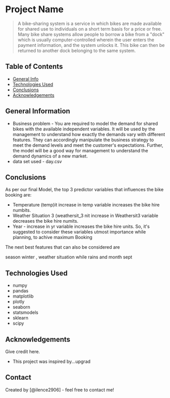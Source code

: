 # Project Name
> A bike-sharing system is a service in which bikes are made available for shared use to individuals on a short term basis for a price or free. Many bike share systems allow people to borrow a bike from a "dock" which is usually computer-controlled wherein the user enters the payment information, and the system unlocks it. This bike can then be returned to another dock belonging to the same system.


## Table of Contents
* [General Info](#general-information)
* [Technologies Used](#technologies-used)
* [Conclusions](#conclusions)
* [Acknowledgements](#acknowledgements)

<!-- You can include any other section that is pertinent to your problem -->

## General Information

- Business problem - You are required to model the demand for shared bikes with the available independent variables. It will be used by the management to understand how exactly the demands vary with different features. They can accordingly manipulate the business strategy to meet the demand levels and meet the customer's expectations. Further, the model will be a good way for management to understand the demand dynamics of a new market. 
- data set used - day.csv

<!-- You don't have to answer all the questions - just the ones relevant to your project. -->

## Conclusions
As per our final Model, the top 3 predictor variables that influences the bike booking are:

- Temperature (temp)it increase in temp variable increases the bike hire numbits.
- Weather Situation 3 (weathersit_3 nit increase in Weathersit3 variable decreases the bike hire numits.
- Year - increase in yr variable increases the bike hire units.
So, it's suggested to consider these variables utmost importance while planning, to achive maximum Booking

The next best features that can also be considered are

season winter , weather situation while rains and month sept

<!-- You don't have to answer all the questions - just the ones relevant to your project. -->


## Technologies Used
- numpy 
- pandas 
- matplotlib 
- plotly 
- seaborn 
- statsmodels 
- sklearn 
- scipy 

<!-- As the libraries versions keep on changing, it is recommended to mention the version of library used in this project -->

## Acknowledgements
Give credit here.
- This project was inspired by...upgrad



## Contact
Created by [@ilence2906] - feel free to contact me!


<!-- Optional -->
<!-- ## License -->
<!-- This project is open source and available under the [... License](). -->

<!-- You don't have to include all sections - just the one's relevant to your project -->